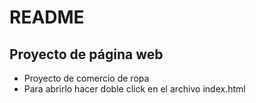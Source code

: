 # README

## Proyecto de página web

* Proyecto de comercio de ropa
* Para abrirlo hacer doble click en el archivo index.html